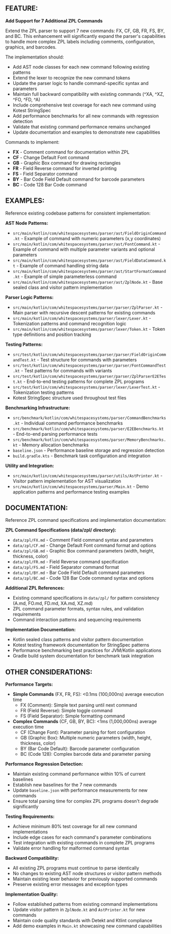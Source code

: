 ## FEATURE:

**Add Support for 7 Additional ZPL Commands**

Extend the ZPL parser to support 7 new commands: FX, CF, GB, FR, FS, BY, and BC. This enhancement will significantly expand the parser's capabilities to handle more complex ZPL labels including comments, configuration, graphics, and barcodes.

The implementation should:
- Add AST node classes for each new command following existing patterns
- Extend the lexer to recognize the new command tokens
- Update the parser logic to handle command-specific syntax and parameters
- Maintain full backward compatibility with existing commands (^XA, ^XZ, ^FO, ^FD, ^A)
- Include comprehensive test coverage for each new command using Kotest StringSpec
- Add performance benchmarks for all new commands with regression detection
- Validate that existing command performance remains unchanged
- Update documentation and examples to demonstrate new capabilities

Commands to implement:
- **FX** - Comment command for documentation within ZPL
- **CF** - Change Default Font command 
- **GB** - Graphic Box command for drawing rectangles
- **FR** - Field Reverse command for inverted printing
- **FS** - Field Separator command
- **BY** - Bar Code Field Default command for barcode parameters
- **BC** - Code 128 Bar Code command

## EXAMPLES:

Reference existing codebase patterns for consistent implementation:

**AST Node Patterns:**
- `src/main/kotlin/com/whitespacesystems/parser/ast/FieldOriginCommand.kt` - Example of command with numeric parameters (x,y coordinates)
- `src/main/kotlin/com/whitespacesystems/parser/ast/FontCommand.kt` - Example of command with multiple parameter variants and optional parameters
- `src/main/kotlin/com/whitespacesystems/parser/ast/FieldDataCommand.kt` - Example of command handling string data
- `src/main/kotlin/com/whitespacesystems/parser/ast/StartFormatCommand.kt` - Example of simple parameterless command
- `src/main/kotlin/com/whitespacesystems/parser/ast/ZplNode.kt` - Base sealed class and visitor pattern implementation

**Parser Logic Patterns:**
- `src/main/kotlin/com/whitespacesystems/parser/parser/ZplParser.kt` - Main parser with recursive descent patterns for existing commands
- `src/main/kotlin/com/whitespacesystems/parser/lexer/Lexer.kt` - Tokenization patterns and command recognition logic
- `src/main/kotlin/com/whitespacesystems/parser/lexer/Token.kt` - Token type definitions and position tracking

**Testing Patterns:**
- `src/test/kotlin/com/whitespacesystems/parser/parser/FieldOriginCommandTest.kt` - Test structure for commands with parameters
- `src/test/kotlin/com/whitespacesystems/parser/parser/FontCommandTest.kt` - Test patterns for commands with variants
- `src/test/kotlin/com/whitespacesystems/parser/parser/ZplParserE2ETest.kt` - End-to-end testing patterns for complete ZPL programs
- `src/test/kotlin/com/whitespacesystems/parser/lexer/LexerTest.kt` - Tokenization testing patterns
- Kotest StringSpec structure used throughout test files

**Benchmarking Infrastructure:**
- `src/benchmark/kotlin/com/whitespacesystems/parser/CommandBenchmarks.kt` - Individual command performance benchmarks
- `src/benchmark/kotlin/com/whitespacesystems/parser/E2EBenchmarks.kt` - End-to-end parsing performance tests
- `src/benchmark/kotlin/com/whitespacesystems/parser/MemoryBenchmarks.kt` - Memory allocation benchmarks
- `baseline.json` - Performance baseline storage and regression detection
- `build.gradle.kts` - Benchmark task configuration and integration

**Utility and Integration:**
- `src/main/kotlin/com/whitespacesystems/parser/utils/AstPrinter.kt` - Visitor pattern implementation for AST visualization
- `src/main/kotlin/com/whitespacesystems/parser/Main.kt` - Demo application patterns and performance testing examples

## DOCUMENTATION:

Reference ZPL command specifications and implementation documentation:

**ZPL Command Specifications (data/zpl/ directory):**
- `data/zpl/FX.md` - Comment Field command syntax and parameters
- `data/zpl/CF.md` - Change Default Font command format and options
- `data/zpl/GB.md` - Graphic Box command parameters (width, height, thickness, color)
- `data/zpl/FR.md` - Field Reverse command specification
- `data/zpl/FS.md` - Field Separator command format
- `data/zpl/BY.md` - Bar Code Field Default command parameters
- `data/zpl/BC.md` - Code 128 Bar Code command syntax and options

**Additional ZPL References:**
- Existing command specifications in `data/zpl/` for pattern consistency (A.md, FO.md, FD.md, XA.md, XZ.md)
- ZPL command parameter formats, syntax rules, and validation requirements
- Command interaction patterns and sequencing requirements

**Implementation Documentation:**
- Kotlin sealed class patterns and visitor pattern documentation
- Kotest testing framework documentation for StringSpec patterns
- Performance benchmarking best practices for JVM/Kotlin applications
- Gradle build system documentation for benchmark task integration

## OTHER CONSIDERATIONS:

**Performance Targets:**
- **Simple Commands** (FX, FR, FS): <0.1ms (100,000ns) average execution time
  - FX (Comment): Simple text parsing until next command
  - FR (Field Reverse): Simple toggle command
  - FS (Field Separator): Simple formatting command
- **Complex Commands** (CF, GB, BY, BC): <1ms (1,000,000ns) average execution time
  - CF (Change Font): Parameter parsing for font configuration
  - GB (Graphic Box): Multiple numeric parameters (width, height, thickness, color)
  - BY (Bar Code Default): Barcode parameter configuration
  - BC (Code 128): Complex barcode data and parameter parsing

**Performance Regression Detection:**
- Maintain existing command performance within 10% of current baselines
- Establish new baselines for the 7 new commands
- Update `baseline.json` with performance measurements for new commands
- Ensure total parsing time for complex ZPL programs doesn't degrade significantly

**Testing Requirements:**
- Achieve minimum 80% test coverage for all new command implementations
- Include edge cases for each command's parameter combinations
- Test integration with existing commands in complete ZPL programs
- Validate error handling for malformed command syntax

**Backward Compatibility:**
- All existing ZPL programs must continue to parse identically
- No changes to existing AST node structures or visitor pattern methods
- Maintain existing lexer behavior for previously supported commands
- Preserve existing error messages and exception types

**Implementation Quality:**
- Follow established patterns from existing command implementations
- Update visitor pattern in `ZplNode.kt` and `AstPrinter.kt` for new commands
- Maintain code quality standards with Detekt and Ktlint compliance
- Add demo examples in `Main.kt` showcasing new command capabilities
